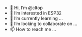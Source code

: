 - 👋 Hi, I’m @cltop
- 👀 I’m interested in ESP32
- 🌱 I’m currently learning ...
- 💞️ I’m looking to collaborate on ...
- 📫 How to reach me ...

<!---
cltop/cltop is a ✨ special ✨ repository because its `README.md` (this file) appears on your GitHub profile.
You can click the Preview link to take a look at your changes.
--->
